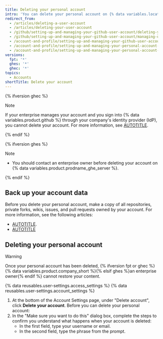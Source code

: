 ```yaml
---
title: Deleting your personal account
intro: 'You can delete your personal account on {% data variables.location.product_location %} at any time.'
redirect_from:
  - /articles/deleting-a-user-account
  - /articles/deleting-your-user-account
  - /github/setting-up-and-managing-your-github-user-account/deleting-your-user-account
  - /github/setting-up-and-managing-your-github-user-account/managing-user-account-settings/deleting-your-user-account
  - /account-and-profile/setting-up-and-managing-your-github-user-account/managing-user-account-settings/deleting-your-user-account
  - /account-and-profile/setting-up-and-managing-your-personal-account-on-github/managing-personal-account-settings/deleting-your-personal-account
  - /account-and-profile/setting-up-and-managing-your-personal-account-on-github/managing-your-personal-account/deleting-your-personal-account
versions:
  fpt: '*'
  ghes: '*'
  ghec: '*'
topics:
  - Accounts
shortTitle: Delete your account
---
```


{% ifversion ghec %}

> [!NOTE]
> If your enterprise manages your account and you sign into {% data variables.product.github %} through your company's identity provider (IdP), you cannot delete your account. For more information, see [AUTOTITLE](/admin/identity-and-access-management/using-enterprise-managed-users-for-iam/about-enterprise-managed-users).

{% endif %}

{% ifversion ghes %}

> [!NOTE]
> * You should contact an enterprise owner before deleting your account on {% data variables.product.prodname_ghe_server %}.

{% endif %}

## Back up your account data

Before you delete your personal account, make a copy of all repositories, private forks, wikis, issues, and pull requests owned by your account.  For more information, see the following articles:

* [AUTOTITLE](/repositories/archiving-a-github-repository/backing-up-a-repository).
* [AUTOTITLE](/account-and-profile/reference/personal-account-reference#side-effects-of-account-deletion)

## Deleting your personal account

> [!WARNING]
> Once your personal account has been deleted, {% ifversion fpt or ghec %}{% data variables.product.company_short %}{% elsif ghes %}an enterprise owner{% endif %} cannot restore your content.

{% data reusables.user-settings.access_settings %}
{% data reusables.user-settings.account_settings %}
1. At the bottom of the Account Settings page, under "Delete account", click **Delete your account**. Before you can delete your personal account:
1. In the "Make sure you want to do this" dialog box, complete the steps to confirm you understand what happens when your account is deleted:
    * In the first field, type your username or email.
    * In the second field, type the phrase from the prompt.
